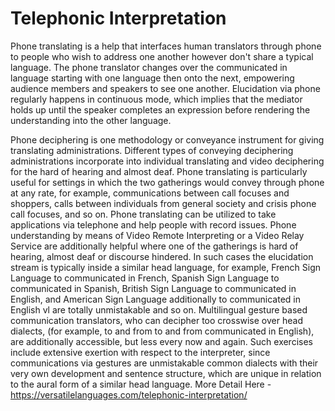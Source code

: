 <h1>Telephonic Interpretation</h1>
Phone translating is a help that interfaces human translators through phone to people who wish to address one another however don't share a typical language. The phone translator changes over the communicated in language starting with one language then onto the next, empowering audience members and speakers to see one another. Elucidation via phone regularly happens in continuous mode, which implies that the mediator holds up until the speaker completes an expression before rendering the understanding into the other language. 

Phone deciphering is one methodology or conveyance instrument for giving translating administrations. Different types of conveying deciphering administrations incorporate into individual translating and video deciphering for the hard of hearing and almost deaf. Phone translating is particularly useful for settings in which the two gatherings would convey through phone at any rate, for example, communications between call focuses and shoppers, calls between individuals from general society and crisis phone call focuses, and so on. Phone translating can be utilized to take applications via telephone and help people with record issues. Phone understanding by means of Video Remote Interpreting or a Video Relay Service are additionally helpful where one of the gatherings is hard of hearing, almost deaf or discourse hindered. In such cases the elucidation stream is typically inside a similar head language, for example, French Sign Language  to communicated in French, Spanish Sign Language  to communicated in Spanish, British Sign Language  to communicated in English, and American Sign Language  additionally to communicated in English vl  are totally unmistakable and so on. Multilingual gesture based communication translators, who can decipher too crosswise over head dialects, (for example, to and from  to and from communicated in English), are additionally accessible, but less every now and again. Such exercises include extensive exertion with respect to the interpreter, since communications via gestures are unmistakable common dialects with their very own development and sentence structure, which are unique in relation to the aural form of a similar head language.
More Detail Here - <a href="https://versatilelanguages.com/telephonic-interpretation/">https://versatilelanguages.com/telephonic-interpretation/</a>
